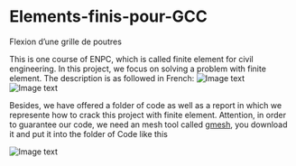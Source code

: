 # Elements-finis-pour-GCC
Flexion d’une grille de poutres

This is one course of ENPC, which is called finite element for civil engineering. In this project, we focus on solving a problem with finite element. The description is as followed in French:
![Image text](https://raw.githubusercontent.com/chaopan1995/Elements-finis-pour-GCC/master/img/enonce1.jpg)
![Image text](https://raw.githubusercontent.com/chaopan1995/Elements-finis-pour-GCC/master/img/enonce2.jpg)

Besides, we have offered a folder of code as well as a report in which we represente how to crack this project with finite element. Attention, in order to guarantee our code, we need an mesh tool called [gmesh](http://gmsh.info/#Download), you download it and put it into the folder of Code like this

![Image text](https://raw.githubusercontent.com/chaopan1995/Elements-finis-pour-GCC/master/img/code.png)
